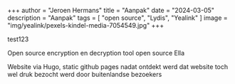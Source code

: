 +++
author = "Jeroen Hermans"
title = "Aanpak"
date = "2024-03-05"
description = "Aanpak"
tags = [
    "open source", "Lydis", "Yealink"
]
image = "img/yealink/pexels-kindel-media-7054549.jpg"
+++

test123
<!--more-->
Open source encryption en decryption tool
open source Ella

Website via Hugo, static
github pages
nadat ontdekt werd dat website toch wel druk bezocht werd door buitenlandse bezoekers

